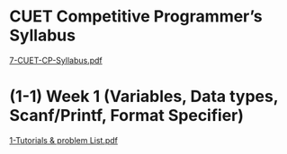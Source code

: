 # CUET Competitive Programmer’s Syllabus

[7-CUET-CP-Syllabus.pdf](https://github.com/hamidhosen42/CUET-Competitive-Programmer-s-Syllabus/files/6823941/7-CUET-CP-Syllabus.pdf)

# (1-1) Week 1 (Variables, Data types, Scanf/Printf, Format Specifier)
                                           
[1-Tutorials & problem List.pdf](https://github.com/hamidhosen42/CUET-Competitive-Programmer-s-Syllabus/files/6823903/1-Tutorials.problem.List.pdf)



